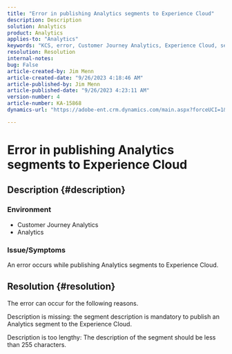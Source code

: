 ```yaml
---
title: "Error in publishing Analytics segments to Experience Cloud"
description: Description
solution: Analytics
product: Analytics
applies-to: "Analytics"
keywords: "KCS, error, Customer Journey Analytics, Experience Cloud, segments, publishing"
resolution: Resolution
internal-notes: 
bug: False
article-created-by: Jim Menn
article-created-date: "9/26/2023 4:18:46 AM"
article-published-by: Jim Menn
article-published-date: "9/26/2023 4:23:11 AM"
version-number: 4
article-number: KA-15868
dynamics-url: "https://adobe-ent.crm.dynamics.com/main.aspx?forceUCI=1&pagetype=entityrecord&etn=knowledgearticle&id=0cb090c6-235c-ee11-be6f-6045bd006268"

---
```

# Error in publishing Analytics segments to Experience Cloud

## Description {#description}


### <b>Environment</b>

- Customer Journey Analytics
- Analytics




### <b>Issue/Symptoms</b>

An error occurs while publishing Analytics segments to Experience Cloud.


## Resolution {#resolution}


The error can occur for the following reasons.

Description is missing: the segment description is mandatory to publish an Analytics segment to the Experience Cloud.

Description is too lengthy: The description of the segment should be less than 255 characters.


